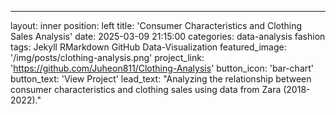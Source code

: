 ---
layout: inner
position: left
title: 'Consumer Characteristics and Clothing Sales Analysis'
date: 2025-03-09 21:15:00
categories: data-analysis fashion
tags: Jekyll RMarkdown GitHub Data-Visualization
featured_image: '/img/posts/clothing-analysis.png'
project_link: 'https://github.com/Juheon811/Clothing-Analysis'
button_icon: 'bar-chart'
button_text: 'View Project'
lead_text: "Analyzing the relationship between consumer characteristics and clothing sales using data from Zara (2018-2022)."
